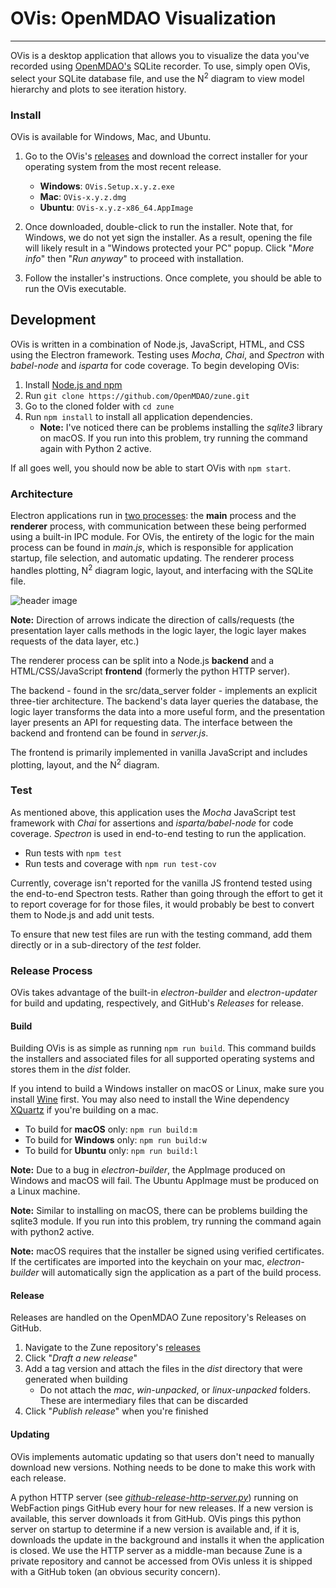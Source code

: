 # OVis: OpenMDAO Visualization
------------------------------

OVis is a desktop application that allows you to visualize the
data you've recorded using [OpenMDAO's](http://www.openmdao.org) SQLite
recorder. To use, simply open OVis, select your SQLite database file,
and use the N<sup>2</sup> diagram to view model hierarchy and plots
to see iteration history.

### Install

OVis is available for Windows, Mac, and Ubuntu.

1. Go to the OVis's [releases](https://github.com/OpenMDAO/Zune/releases)
and download the correct installer for your operating system from the most
recent release.

    * **Windows**: `OVis.Setup.x.y.z.exe`
    * **Mac**: `OVis-x.y.z.dmg`
    * **Ubuntu**: `OVis-x.y.z-x86_64.AppImage`

2. Once downloaded, double-click to run the installer. Note that,
for Windows, we do not yet sign the installer. As a result,
opening the file will likely result in a "Windows protected your
PC" popup. Click "_More info_" then "_Run anyway_" to proceed with
installation.

3. Follow the installer's instructions. Once complete, you
should be able to run the OVis executable.

## Development

OVis is written in a combination of Node.js, JavaScript,
HTML, and CSS using the Electron framework. Testing uses
_Mocha_, _Chai_, and _Spectron_ with _babel-node_
and _isparta_ for code coverage. To begin developing OVis:

1. Install [Node.js and npm](https://nodejs.org/en/download/package-manager/)
2. Run `git clone https://github.com/OpenMDAO/zune.git`
3. Go to the cloned folder with `cd zune`
4. Run `npm install` to install all application dependencies.
    * **Note:** I've noticed there can be problems installing the
    _sqlite3_ library on macOS. If you run into this problem, try
    running the command again with Python 2 active.

If all goes well, you should now be able to start OVis with `npm
start`.

### Architecture

Electron applications run in [two processes](https://electronjs.org/docs/tutorial/application-architecture):
the **main** process and the **renderer** process, with
communication between these being performed
using a built-in IPC module. For OVis, the entirety of the logic for
the main process can be found in _main.js_, which is responsible for
application startup, file selection, and automatic updating. The
renderer process handles plotting, N<sup>2</sup> diagram logic,
layout, and interfacing with the SQLite file.

![header image](../master/images/Architecture.PNG)

**Note:** Direction of arrows indicate the direction of calls/requests
(the presentation layer calls methods in the logic layer, the logic
layer makes requests of the data layer, etc.)

The renderer process can be split into a Node.js **backend** and a
HTML/CSS/JavaScript **frontend** (formerly the python HTTP server).

The backend - found in the src/data_server folder - implements an
explicit three-tier architecture. The backend's data layer queries the
database, the logic layer transforms the data into a more useful form,
and the presentation layer presents an API for requesting data. The
interface between the backend and frontend can be found in
_server.js_.

The frontend is primarily implemented in vanilla JavaScript and includes
plotting, layout, and the N<sup>2</sup> diagram.

### Test

As mentioned above, this application uses the _Mocha_ JavaScript
test framework with _Chai_ for assertions and _isparta/babel-node_
for code coverage. _Spectron_ is used in end-to-end testing to run
the application.

* Run tests with `npm test`
* Run tests and coverage with `npm run test-cov`

Currently, coverage isn't reported for the vanilla JS frontend
tested using the end-to-end Spectron tests. Rather than going
through the effort to get it to report coverage for for those files,
it would probably be best to convert them to Node.js and add unit
tests.

To ensure that new test files are run with the testing command, add them directly or in a sub-directory of the _test_ folder.

### Release Process

OVis takes advantage of the built-in _electron-builder_ and
_electron-updater_ for build and updating, respectively, and GitHub's
_Releases_ for release.

#### Build

Building OVis is as simple as running `npm run build`. This command
builds the installers and associated files for all supported
operating systems and stores them in the _dist_ folder.

If you intend to build a Windows installer on macOS or Linux, make
sure you install [Wine](https://www.winehq.org) first. You may also
need to install the Wine dependency [XQuartz](https://www.xquartz.org/)
if you're building on a mac.

* To build for **macOS** only: `npm run build:m`
* To build for **Windows** only: `npm run build:w`
* To build for **Ubuntu** only: `npm run build:l`

**Note:** Due to a bug in _electron-builder_, the AppImage produced
on Windows and macOS will fail. The Ubuntu AppImage must be produced
on a Linux machine.

**Note:** Similar to installing on macOS, there can be problems building the sqlite3 module. If you run into this problem, try running the command again with python2 active.

**Note:** macOS requires that the installer be signed using verified
certificates. If the certificates are imported into the keychain on
your mac, _electron-builder_ will automatically sign the application
as a part of the build process.

#### Release

Releases are handled on the OpenMDAO Zune repository's Releases on
GitHub.

1. Navigate to the Zune repository's [releases](https://github.com/openmdao/zune/releases)
2. Click "_Draft a new release_"
3. Add a tag version and attach the files in the _dist_ directory
that were generated when building
    * Do not attach the _mac_, _win-unpacked_, or _linux-unpacked_
    folders. These are intermediary files that can be discarded
4. Click "_Publish release_" when you're finished

#### Updating

OVis implements automatic updating so that users don't need to 
manually download new versions. Nothing needs to be done
to make this work with each release.

A python HTTP server (see
[_github-release-http-server.py_](https://github.com/OpenMDAO/zune/blob/master/github-release-http-server.py)) running on WebFaction
pings GitHub every hour for new releases. If a new version is
available, this server downloads it from GitHub. OVis pings this
python server on startup to determine if a new version is available
and, if it is, downloads the update in the background and installs
it when the application is closed. We use the HTTP server as a
middle-man because Zune is a private repository and cannot be
accessed from OVis unless it is shipped with a GitHub token
(an obvious security concern).
